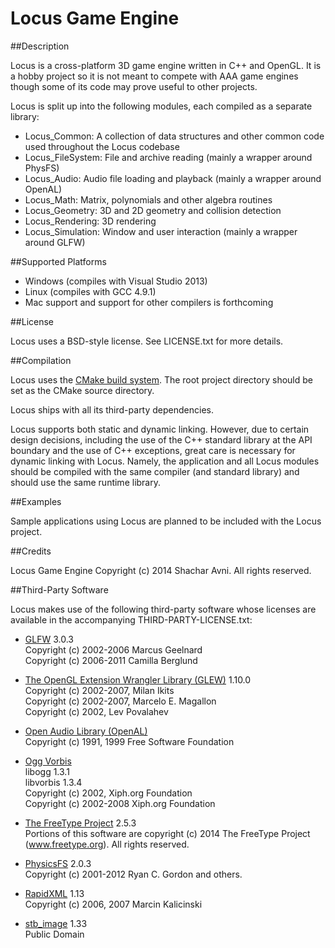 Locus Game Engine
=================

##Description

Locus is a cross-platform 3D game engine written in C++ and OpenGL. It is a hobby project so it is not meant to compete
with AAA game engines though some of its code may prove useful to other projects.

Locus is split up into the following modules, each compiled as a separate library:

* Locus_Common: A collection of data structures and other common code used throughout the Locus codebase
* Locus_FileSystem: File and archive reading (mainly a wrapper around PhysFS)
* Locus_Audio: Audio file loading and playback (mainly a wrapper around OpenAL)
* Locus_Math: Matrix, polynomials and other algebra routines
* Locus_Geometry: 3D and 2D geometry and collision detection
* Locus_Rendering: 3D rendering
* Locus_Simulation: Window and user interaction (mainly a wrapper around GLFW)

##Supported Platforms

* Windows (compiles with Visual Studio 2013)
* Linux (compiles with GCC 4.9.1)
* Mac support and support for other compilers is forthcoming

##License

Locus uses a BSD-style license. See LICENSE.txt for more details.

##Compilation

Locus uses the [CMake build system](http://www.cmake.org/ "CMake Homepage"). The root project directory should be set as
the CMake source directory.

Locus ships with all its third-party dependencies.

Locus supports both static and dynamic linking. However, due to certain design decisions, including the use of the
C++ standard library at the API boundary and the use of C++ exceptions, great care is necessary for dynamic linking with Locus.
Namely, the application and all Locus modules should be compiled with the same compiler (and standard library) and should
use the same runtime library.

##Examples

Sample applications using Locus are planned to be included with the Locus project.

##Credits

Locus Game Engine Copyright (c) 2014 Shachar Avni. All rights reserved.

##Third-Party Software

Locus makes use of the following third-party software whose licenses
are available in the accompanying THIRD-PARTY-LICENSE.txt:

* [GLFW](http://www.glfw.org/ "GLFW Homepage") 3.0.3  
  Copyright (c) 2002-2006 Marcus Geelnard  
  Copyright (c) 2006-2011 Camilla Berglund

* [The OpenGL Extension Wrangler Library (GLEW)](http://glew.sourceforge.net/ "GLEW Homepage") 1.10.0  
  Copyright (c) 2002-2007, Milan Ikits  
  Copyright (c) 2002-2007, Marcelo E. Magallon  
  Copyright (c) 2002, Lev Povalahev

* [Open Audio Library (OpenAL)](http://www.openal.org/ "OpenAL Homepage")  
  Copyright (c) 1991, 1999 Free Software Foundation

* [Ogg Vorbis](http://www.vorbis.com/ "Ogg Vorbis Homepage")  
  libogg 1.3.1  
  libvorbis 1.3.4  
  Copyright (c) 2002, Xiph.org Foundation  
  Copyright (c) 2002-2008 Xiph.org Foundation

* [The FreeType Project](http://www.freetype.org/ "FreeType Project Homepage") 2.5.3  
  Portions of this software are copyright (c) 2014 The FreeType
  Project (www.freetype.org).  All rights reserved.
 
* [PhysicsFS](https://icculus.org/physfs/ "PhysicsFS Homepage") 2.0.3  
  Copyright (c) 2001-2012 Ryan C. Gordon and others.

* [RapidXML](http://rapidxml.sourceforge.net/ "RapidXML Homepage") 1.13  
  Copyright (c) 2006, 2007 Marcin Kalicinski

* [stb_image](http://nothings.org/stb_image.c "stb_image Homepage") 1.33  
  Public Domain